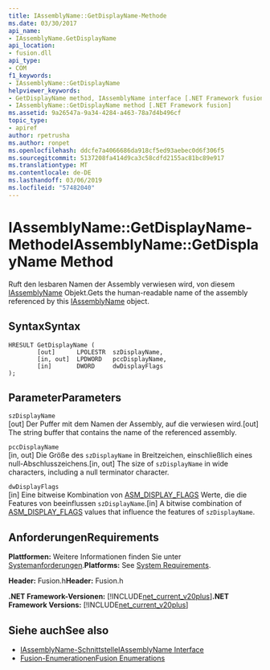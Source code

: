 ```yaml
---
title: IAssemblyName::GetDisplayName-Methode
ms.date: 03/30/2017
api_name:
- IAssemblyName.GetDisplayName
api_location:
- fusion.dll
api_type:
- COM
f1_keywords:
- IAssemblyName::GetDisplayName
helpviewer_keywords:
- GetDisplayName method, IAssemblyName interface [.NET Framework fusion]
- IAssemblyName::GetDisplayName method [.NET Framework fusion]
ms.assetid: 9a26547a-9a34-4284-a463-78a7d4b496cf
topic_type:
- apiref
author: rpetrusha
ms.author: ronpet
ms.openlocfilehash: ddcfe7a4066686da918cf5ed93aebec0d6f306f5
ms.sourcegitcommit: 5137208fa414d9ca3c58cdfd2155ac81bc89e917
ms.translationtype: MT
ms.contentlocale: de-DE
ms.lasthandoff: 03/06/2019
ms.locfileid: "57482040"
---
```

# <a name="iassemblynamegetdisplayname-method"></a><span data-ttu-id="cd2dd-102">IAssemblyName::GetDisplayName-Methode</span><span class="sxs-lookup"><span data-stu-id="cd2dd-102">IAssemblyName::GetDisplayName Method</span></span>
<span data-ttu-id="cd2dd-103">Ruft den lesbaren Namen der Assembly verwiesen wird, von diesem [IAssemblyName](../../../../docs/framework/unmanaged-api/fusion/iassemblyname-interface.md) Objekt.</span><span class="sxs-lookup"><span data-stu-id="cd2dd-103">Gets the human-readable name of the assembly referenced by this [IAssemblyName](../../../../docs/framework/unmanaged-api/fusion/iassemblyname-interface.md) object.</span></span>  
  
## <a name="syntax"></a><span data-ttu-id="cd2dd-104">Syntax</span><span class="sxs-lookup"><span data-stu-id="cd2dd-104">Syntax</span></span>  
  
```  
HRESULT GetDisplayName (  
        [out]      LPOLESTR  szDisplayName,  
        [in, out]  LPDWORD   pccDisplayName,  
        [in]       DWORD     dwDisplayFlags  
);  
```  
  
## <a name="parameters"></a><span data-ttu-id="cd2dd-105">Parameter</span><span class="sxs-lookup"><span data-stu-id="cd2dd-105">Parameters</span></span>  
 `szDisplayName`  
 <span data-ttu-id="cd2dd-106">[out] Der Puffer mit dem Namen der Assembly, auf die verwiesen wird.</span><span class="sxs-lookup"><span data-stu-id="cd2dd-106">[out] The string buffer that contains the name of the referenced assembly.</span></span>  
  
 `pccDisplayName`  
 <span data-ttu-id="cd2dd-107">[in, out] Die Größe des `szDisplayName` in Breitzeichen, einschließlich eines null-Abschlusszeichens.</span><span class="sxs-lookup"><span data-stu-id="cd2dd-107">[in, out] The size of `szDisplayName` in wide characters, including a null terminator character.</span></span>  
  
 `dwDisplayFlags`  
 <span data-ttu-id="cd2dd-108">[in] Eine bitweise Kombination von [ASM_DISPLAY_FLAGS](../../../../docs/framework/unmanaged-api/fusion/asm-display-flags-enumeration.md) Werte, die die Features von beeinflussen `szDisplayName`.</span><span class="sxs-lookup"><span data-stu-id="cd2dd-108">[in] A bitwise combination of [ASM_DISPLAY_FLAGS](../../../../docs/framework/unmanaged-api/fusion/asm-display-flags-enumeration.md) values that influence the features of `szDisplayName`.</span></span>  
  
## <a name="requirements"></a><span data-ttu-id="cd2dd-109">Anforderungen</span><span class="sxs-lookup"><span data-stu-id="cd2dd-109">Requirements</span></span>  
 <span data-ttu-id="cd2dd-110">**Plattformen:** Weitere Informationen finden Sie unter [Systemanforderungen](../../../../docs/framework/get-started/system-requirements.md).</span><span class="sxs-lookup"><span data-stu-id="cd2dd-110">**Platforms:** See [System Requirements](../../../../docs/framework/get-started/system-requirements.md).</span></span>  
  
 <span data-ttu-id="cd2dd-111">**Header:** Fusion.h</span><span class="sxs-lookup"><span data-stu-id="cd2dd-111">**Header:** Fusion.h</span></span>  
  
 <span data-ttu-id="cd2dd-112">**.NET Framework-Versionen:** [!INCLUDE[net_current_v20plus](../../../../includes/net-current-v20plus-md.md)]</span><span class="sxs-lookup"><span data-stu-id="cd2dd-112">**.NET Framework Versions:** [!INCLUDE[net_current_v20plus](../../../../includes/net-current-v20plus-md.md)]</span></span>  
  
## <a name="see-also"></a><span data-ttu-id="cd2dd-113">Siehe auch</span><span class="sxs-lookup"><span data-stu-id="cd2dd-113">See also</span></span>
- [<span data-ttu-id="cd2dd-114">IAssemblyName-Schnittstelle</span><span class="sxs-lookup"><span data-stu-id="cd2dd-114">IAssemblyName Interface</span></span>](../../../../docs/framework/unmanaged-api/fusion/iassemblyname-interface.md)
- [<span data-ttu-id="cd2dd-115">Fusion-Enumerationen</span><span class="sxs-lookup"><span data-stu-id="cd2dd-115">Fusion Enumerations</span></span>](../../../../docs/framework/unmanaged-api/fusion/fusion-enumerations.md)
